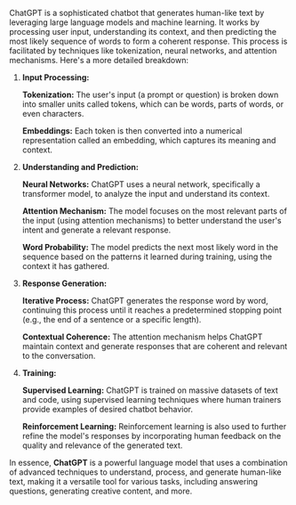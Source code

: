 ChatGPT is a sophisticated chatbot that generates human-like text by leveraging large language models and machine learning. It works by processing user input, understanding its context, and then predicting the most likely sequence of words to form a coherent response. This process is facilitated by techniques like tokenization, neural networks, and attention mechanisms. Here's a more detailed breakdown:

1. **Input Processing:**

   **Tokenization:** The user's input (a prompt or question) is broken down into smaller units called tokens, which can be words, parts of words, or even characters.  

   **Embeddings:** Each token is then converted into a numerical representation called an embedding, which captures its meaning and context.  

2. **Understanding and Prediction:**

   **Neural Networks:** ChatGPT uses a neural network, specifically a transformer model, to analyze the input and understand its context.  

   **Attention Mechanism:** The model focuses on the most relevant parts of the input (using attention mechanisms) to better understand the user's intent and generate a relevant response.  

   **Word Probability:** The model predicts the next most likely word in the sequence based on the patterns it learned during training, using the context it has gathered.  

3. **Response Generation:**

   **Iterative Process:** ChatGPT generates the response word by word, continuing this process until it reaches a predetermined stopping point (e.g., the end of a sentence or a specific length).  

   **Contextual Coherence:** The attention mechanism helps ChatGPT maintain context and generate responses that are coherent and relevant to the conversation.  

4. **Training:**

   **Supervised Learning:** ChatGPT is trained on massive datasets of text and code, using supervised learning techniques where human trainers provide examples of desired chatbot behavior.  

   **Reinforcement Learning:** Reinforcement learning is also used to further refine the model's responses by incorporating human feedback on the quality and relevance of the generated text.  

In essence, **ChatGPT** is a powerful language model that uses a combination of advanced techniques to understand, process, and generate human-like text, making it a versatile tool for various tasks, including answering questions, generating creative content, and more.
